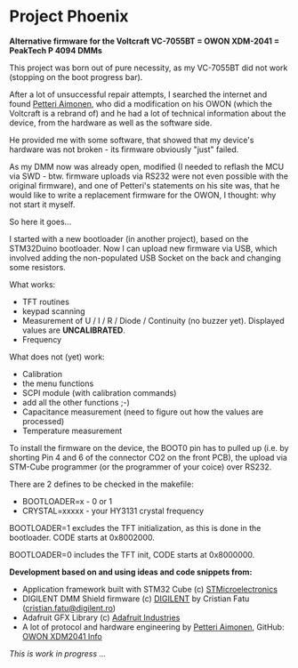 # Project Phoenix
**Alternative firmware for the Voltcraft VC-7055BT = OWON XDM-2041 = PeakTech P 4094 DMMs**

This project was born out of pure necessity, as my VC-7055BT did not work (stopping on the boot progress bar).  

After a lot of unsuccessful repair attempts, I searched the internet and found [Petteri Aimonen](http://essentialscrap.com), who did a modification on his OWON (which the Voltcraft is a rebrand of) and he had a lot of technical information about the device, from the hardware as well as the software side.

He provided me with some software, that showed that my device's hardware was not broken - its firmware obviously "just" failed.

As my DMM now was already open, modified (I needed to reflash the MCU via SWD - btw. firmware uploads via RS232 were not even possible with the original firmware), and one of Petteri's statements on his site was, that he would like to write a replacement firmware for the OWON, I thought: why not start it myself.

So here it goes...

I started with a new bootloader (in another project), based on the STM32Duino bootloader. Now I can upload new firmware via USB, which involved adding the non-populated USB Socket on the back and changing some resistors.

What works:

* TFT routines
* keypad scanning
* Measurement of U / I / R / Diode / Continuity (no buzzer yet). Displayed values are __UNCALIBRATED__.
* Frequency

What does not (yet) work:

* Calibration
* the menu functions
* SCPI module (with calibration commands)
* add all the other functions ;-)
* Capacitance measurement (need to figure out how the values are processed)
* Temperature measurement


To install the firmware on the device, the BOOT0 pin has to pulled up (i.e. by shorting Pin 4 and 6 of the connector CO2 on the front PCB), the upload via STM-Cube programmer (or the programmer of your coice) over RS232.

There are 2 defines to be checked in the makefile:

* BOOTLOADER=x - 0 or 1
* CRYSTAL=xxxxx - your HY3131 crystal frequency

BOOTLOADER=1 excludes the TFT initialization, as this is done in the bootloader. CODE starts at 0x8002000.

BOOTLOADER=0 includes the TFT init, CODE starts at 0x8000000.


**Development based on and using ideas and code snippets from:**

* Application framework built with STM32 Cube (c) [STMicroelectronics](https://www.st.com)
* DIGILENT DMM Shield firmware (c) [DIGILENT](https://digilent.com/reference/add-ons/dmm-shield/start?redirect=1) by Cristian Fatu (cristian.fatu@digilent.ro)
* Adafruit GFX Library (c) [Adafruit Industries](https://www.adafruit.com)
* A lot of protocol and hardware engineering by [Petteri Aimonen](http://essentialscrap.com), GitHub: [OWON XDM2041 Info](https://github.com/PetteriAimonen/owon-xdm2041-info)

_This is work in progress ..._

